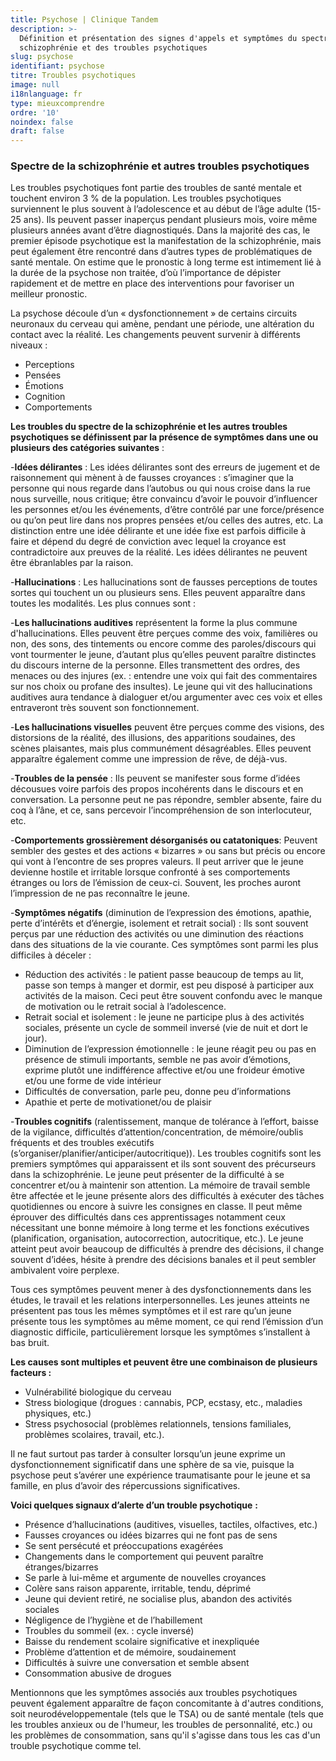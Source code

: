 ```yaml
---
title: Psychose | Clinique Tandem
description: >-
  Définition et présentation des signes d'appels et symptômes du spectre de la
  schizophrénie et des troubles psychotiques
slug: psychose
identifiant: psychose
titre: Troubles psychotiques
image: null
i18nlanguage: fr
type: mieuxcomprendre
ordre: '10'
noindex: false
draft: false
---
```

### Spectre de la schizophrénie et autres troubles psychotiques

Les troubles psychotiques font partie des troubles de santé mentale et touchent environ 3 % de la population. Les troubles psychotiques surviennent le plus souvent à l’adolescence et au début de l’âge adulte (15-25 ans). Ils peuvent passer inaperçus pendant plusieurs mois, voire même plusieurs années avant d’être diagnostiqués. Dans la majorité des cas, le premier épisode psychotique est la manifestation de la schizophrénie, mais peut également être rencontré dans d’autres types de problématiques de santé mentale. On estime que le pronostic à long terme est intimement lié à la durée de la psychose non traitée, d’où l’importance de dépister rapidement et de mettre en place des interventions pour favoriser un meilleur pronostic.

La psychose découle d’un « dysfonctionnement » de certains circuits neuronaux du cerveau qui amène, pendant une période, une altération du contact avec la réalité. Les changements peuvent survenir à différents niveaux :

* Perceptions
* Pensées
* Émotions
* Cognition
* Comportements

**Les troubles du spectre de la schizophrénie et les autres troubles psychotiques se définissent par la présence de symptômes dans une ou plusieurs des catégories suivantes** :

-**Idées délirantes** : Les idées délirantes sont des erreurs de jugement et de raisonnement qui mènent à de fausses croyances : s’imaginer que la personne qui nous regarde dans l’autobus ou qui nous croise dans la rue nous surveille, nous critique; être convaincu d’avoir le pouvoir d’influencer les personnes et/ou les événements, d’être contrôlé par une force/présence ou qu’on peut lire dans nos propres pensées et/ou celles des autres, etc. La distinction entre une idée délirante et une idée fixe est parfois difficile à faire et dépend du degré de conviction avec lequel la croyance est contradictoire aux preuves de la réalité. Les idées délirantes ne peuvent être ébranlables par la raison.

-**Hallucinations** : Les hallucinations sont de fausses perceptions de toutes sortes qui touchent un ou plusieurs sens. Elles peuvent apparaître dans toutes les modalités. Les plus connues sont :

-**Les hallucinations auditives** représentent la forme la plus commune d'hallucinations. Elles peuvent être perçues comme des voix, familières ou non, des sons, des tintements ou encore comme des paroles/discours qui vont tourmenter le jeune, d’autant plus qu’elles peuvent paraître distinctes du discours interne de la personne. Elles transmettent des ordres, des menaces ou des injures (ex. : entendre une voix qui fait des commentaires sur nos choix ou profane des insultes). Le jeune qui vit des hallucinations auditives aura tendance à dialoguer et/ou argumenter avec ces voix et elles entraveront très souvent son fonctionnement.

-**Les hallucinations visuelles** peuvent être perçues comme des visions, des distorsions de la réalité, des illusions, des apparitions soudaines, des scènes plaisantes, mais plus communément désagréables. Elles peuvent apparaître également comme une impression de rêve, de déjà-vus.

-**Troubles de la pensée** : Ils peuvent se manifester sous forme d’idées décousues voire parfois des propos incohérents dans le discours et en conversation. La personne peut ne pas répondre, sembler absente, faire du coq à l’âne, et ce, sans percevoir l’incompréhension de son interlocuteur, etc.

-**Comportements grossièrement désorganisés ou catatoniques**: Peuvent sembler des gestes et des actions « bizarres » ou sans but précis ou encore qui vont à l’encontre de ses propres valeurs. Il peut arriver que le jeune devienne hostile et irritable lorsque confronté à ses comportements étranges ou lors de l’émission de ceux-ci. Souvent, les proches auront l’impression de ne pas reconnaître le jeune.

-**Symptômes négatifs** (diminution de l’expression des émotions, apathie, perte d’intérêts et d’énergie, isolement et retrait social) : Ils sont souvent perçus par une réduction des activités ou une diminution des réactions dans des situations de la vie courante. Ces symptômes sont parmi les plus difficiles à déceler :

* Réduction des activités : le patient passe beaucoup de temps au lit, passe son temps à manger et dormir, est peu disposé à participer aux activités de la maison. Ceci peut être souvent confondu avec le manque de motivation ou le retrait social à l’adolescence.
* Retrait social et isolement : le jeune ne participe plus à des activités sociales, présente un cycle de sommeil inversé (vie de nuit et dort le jour).
* Diminution de l’expression émotionnelle : le jeune réagit peu ou pas en présence de stimuli importants, semble ne pas avoir d’émotions, exprime plutôt une indifférence affective et/ou une froideur émotive et/ou une forme de vide intérieur
* Difficultés de conversation, parle peu, donne peu d’informations
* Apathie et perte de motivationet/ou de plaisir

-**Troubles cognitifs** (ralentissement, manque de tolérance à l’effort, baisse de la vigilance, difficultés d’attention/concentration, de mémoire/oublis fréquents et des troubles exécutifs (s’organiser/planifier/anticiper/autocritique)). Les troubles cognitifs sont les premiers symptômes qui apparaissent et ils sont souvent des précurseurs dans la schizophrénie. Le jeune peut présenter de la difficulté à se concentrer et/ou à maintenir son attention. La mémoire de travail semble être affectée et le jeune présente alors des difficultés à exécuter des tâches quotidiennes ou encore à suivre les consignes en classe. Il peut même éprouver des difficultés dans ces apprentissages notamment ceux nécessitant une bonne mémoire à long terme et les fonctions exécutives (planification, organisation, autocorrection, autocritique, etc.). Le jeune atteint peut avoir beaucoup de difficultés à prendre des décisions, il change souvent d’idées, hésite à prendre des décisions banales et il peut sembler ambivalent voire perplexe.

Tous ces symptômes peuvent mener à des dysfonctionnements dans les études, le travail et les relations interpersonnelles. Les jeunes atteints ne présentent pas tous les mêmes symptômes et il est rare qu’un jeune présente tous les symptômes au même moment, ce qui rend l’émission d’un diagnostic difficile, particulièrement lorsque les symptômes s’installent à bas bruit.

**Les causes sont multiples et peuvent être une combinaison de plusieurs facteurs :**

* Vulnérabilité biologique du cerveau
* Stress biologique (drogues : cannabis, PCP, ecstasy, etc., maladies physiques, etc.)
* Stress psychosocial (problèmes relationnels, tensions familiales, problèmes scolaires, travail, etc.).

Il ne faut surtout pas tarder à consulter lorsqu’un jeune exprime un dysfonctionnement significatif dans une sphère de sa vie, puisque la psychose peut s’avérer une expérience traumatisante pour le jeune et sa famille, en plus d’avoir des répercussions significatives.

**Voici quelques signaux d’alerte d’un trouble psychotique** **:**

* Présence d’hallucinations (auditives, visuelles, tactiles, olfactives, etc.)
* Fausses croyances ou idées bizarres qui ne font pas de sens
* Se sent persécuté et préoccupations exagérées
* Changements dans le comportement qui peuvent paraître étranges/bizarres
* Se parle à lui-même et argumente de nouvelles croyances
* Colère sans raison apparente, irritable, tendu, déprimé
* Jeune qui devient retiré, ne socialise plus, abandon des activités sociales
* Négligence de l’hygiène et de l’habillement
* Troubles du sommeil (ex. : cycle inversé)
* Baisse du rendement scolaire significative et inexpliquée
* Problème d’attention et de mémoire, soudainement
* Difficultés à suivre une conversation et semble absent
* Consommation abusive de drogues

Mentionnons que les symptômes associés aux troubles psychotiques peuvent également apparaître de façon concomitante à d'autres conditions, soit neurodéveloppementale (tels que le TSA) ou de santé mentale (tels que les troubles anxieux ou de l'humeur, les troubles de personnalité, etc.) ou les problèmes de consommation, sans qu'il s'agisse dans tous les cas d'un trouble psychotique comme tel.
